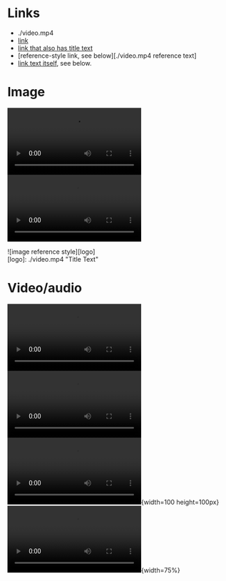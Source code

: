 # Links
- ./video.mp4
- [link](./video.mp4)
- [link that also has title text](./video.mp4 "This link takes you to somewhere!")
- [reference-style link, see below][./video.mp4 reference text]
- [link text itself][], see below.

[arbitrary case-insensitive reference text]: ./video.mp4  
[1]: ./video.mp4
[link text itself]: ./video.mp4

# Image

![image](./video.mp4)  
![image with title text](./video.mp4 "Title Text")  

![image reference style][logo]  
[logo]: ./video.mp4 "Title Text"

# Video/audio

![Video](./video.mp4)  
![Video with title text](./video.mp4)  
![Video with title text with absolute size](./video.mp4 "Title Text"){width=100 height=100px}  
![Video with title text with relative size](./video.mp4 "Title Text"){width=75%}

